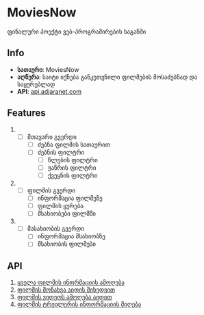# MoviesNow

ფინალური პოექტი ვებ-პროგრამირების საგანში

## Info

- <b>სათაური</b>: MoviesNow
- <b>აღწერა</b>: საიტი იქნება განკუთვნილი ფილმების მოსაძებნად და საყურებლად
- <b>API</b>:  [api.adjaranet.com](api.adjaranet.com)

## Features

1) - [ ] მთავარი გვერდი
     - [ ] ძებნა ფილმის სათაურით
     - [ ] ძებნის ფილტრი
         - [ ] წლების ფილტრი
         - [ ] ჟანრის ფილტრი
         - [ ] ქვეყნის ფილტრი

2) - [ ] ფილმის გვერდი
      - [ ] ინფორმაცია ფილმეზე
      - [ ] ფილმის ყურება
      - [ ] მსახიობები ფილმში

3) - [ ] მასახიობის გვერდი
      - [ ] ინფორმაცია მსახიობზე
      - [ ] მსახიობის ფილმები

## API

 1) [ყველა ფილმის ინფრმაციის ამოღება](https://api.adjaranet.com/api/v1/movies)
 2) [ფილმის მონახვა აიდის მიხედვით](https://api.adjaranet.com/api/v1/movies/878405854)
 3) [ფილმის ვიდეოს ამოღება აიდით](https://api.adjaranet.com/api/v1/movies/878405854/files/1264911)
 4) [ფილმის ტრეილერის ინფორმაციის მიღება](https://api.adjaranet.com/api/v1/movies/878405854/videos)
